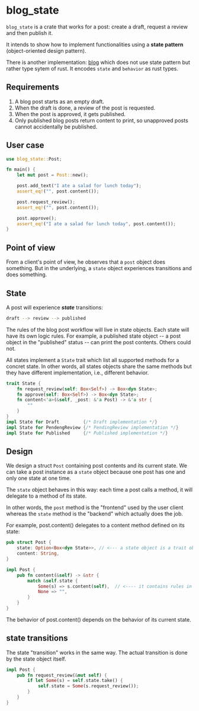 
blog_state
===

`blog_state` is a crate that works for a post:
create a draft, request a review and then publish it.

It intends to show how to implement functionalities using a
**state pattern** (object-oriented design pattern).

There is another implementation: [blog](../blog) which
does not use state pattern but rather type sytem of rust.
It encodes `state` and `behavior` as rust types.

Requirements
---

1. A blog post starts as an empty draft.
2. When the draft is done, a review of the post is requested.
3. When the post is approved, it gets published.
4. Only published blog posts return content to print, so unapproved posts cannot accidentally be published.

User case
---

```rust
use blog_state::Post;

fn main() {
    let mut post = Post::new();

    post.add_text("I ate a salad for lunch today");
    assert_eq!("", post.content());

    post.request_review();
    assert_eq!("", post.content());

    post.approve();
    assert_eq!("I ate a salad for lunch today", post.content());
}
```

Point of view
---

From a client's point of view, he observes that a `post` object
does something. But in the underlying, a `state` object
experiences transitions and does something.

State
---

A post will experience ***state*** transitions:

```bash
draft --> review --> published
```

The rules of the blog post workflow will live in state objects.
Each state will have its own logic rules. For example,
a published state object -- a post object in the "published" status --
can print the post contents. Others could not.

All states implement a `State` trait which list all supported
methods for a concret state. In other words, all states objects
share the same methods but they have different implementation,
i.e., different behavior.

```rust
trait State {
    fn request_review(self: Box<Self>) -> Box<dyn State>;
    fn approve(self: Box<Self>) -> Box<dyn State>;
    fn content<'a>(&self, _post: &'a Post) -> &'a str {
        ""
    }
}
impl State for Draft         {/* Draft implementation */}
impl State for PendengReview {/* PendingReview implementation */}
impl State for Published     {/* Published implementation */}
```

Design
---

We design a struct `Post` containing post contents and its current state.
We can take a post instance as a `state` object because one post
has one and only one state at one time.

The `state` object behaves in this way:
each time a post calls a method, it will delegate to a method of its state.

In other words, the `post` method is the "frontend" used by the
user client whereas the `state` method is the "backend" which actually
does the job.

For example, post.content() delegates to a content method defined on
its state:

```rust
pub struct Post {
    state: Option<Box<dyn State>>, // <--- a state object is a trait object
    content: String,
}

impl Post {
    pub fn content(&self) -> &str {
        match &self.state {
            Some(s) => s.content(self),  // <---- it contains rules in requirement
            None => "",
        }
    }
}
```

The behavior of post.content() depends on the behavior of its
current state.

state transitions
---

The state "transition" works in the same way. The actual transition
is done by the state object itself.

```rust
impl Post {
    pub fn request_review(&mut self) {
        if let Some(s) = self.state.take() {
            self.state = Some(s.request_review());
        }
    }
}
```

